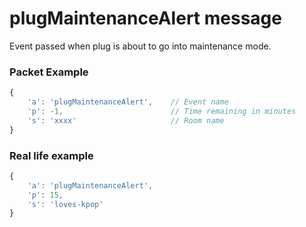 # plugMaintenanceAlert message

Event passed when plug is about to go into maintenance mode.

### Packet Example

```js
{
    'a': 'plugMaintenanceAlert',    // Event name
    'p': -1,                        // Time remaining in minutes
    's': 'xxxx'                     // Room name
}
```
### Real life example
```js
{
    'a': 'plugMaintenanceAlert',
    'p': 15,
    's': 'loves-kpop'
}
```